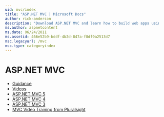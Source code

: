 ```yaml
---
uid: mvc/index
title: "ASP.NET MVC | Microsoft Docs"
author: rick-anderson
description: "Download ASP.NET MVC and learn how to build web apps using the model view controller pattern."
ms.author: aspnetcontent
ms.date: 06/24/2011
ms.assetid: 466e52b9-bddf-4b2d-847a-f8df9a2513d7
msc.legacyurl: /mvc
msc.type: categoryindex
---
```

ASP.NET MVC
====================
- [Guidance](overview/index.md)
- [Videos](videos/index.md)
- [ASP.NET MVC 5](mvc5.md)
- [ASP.NET MVC 4](mvc4.md)
- [ASP.NET MVC 3](mvc3.md)
- [MVC Video Training from Pluralsight](pluralsight.md)
